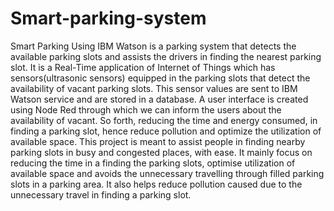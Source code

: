 # Smart-parking-system
Smart Parking Using IBM Watson is a parking system that detects the available parking slots and assists the drivers in finding the nearest parking slot. It is a Real-Time application of Internet of Things which has sensors(ultrasonic sensors) equipped in the parking slots that detect the availability of vacant parking slots. This sensor values are sent to IBM Watson service and are stored in a database. A user interface is created using Node Red through which we can inform the users about the availability of vacant. So forth, reducing the time and energy consumed, in finding a parking slot, hence reduce pollution and optimize the utilization of available space.
This project is meant to assist people in finding nearby parking slots in busy and congested places, with ease. It mainly focus on reducing the time in  a finding the parking slots, optimise utilization of available space and avoids the unnecessary travelling through filled parking slots in a parking area. It also helps reduce pollution caused due to the unnecessary travel in finding a parking slot.
